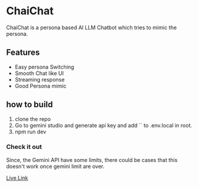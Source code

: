 
# ChaiChat

ChaiChat is a persona based AI LLM Chatbot which tries to mimic the persona.

## Features

- Easy persona Switching
- Smooth Chat like UI
- Streaming response
- Good Persona mimic 

## how to build

1. clone the repo
2. Go to gemini studio and generate api key and add `` to .env.local in root.
3. npm run dev

### Check it out

Since, the Gemini API have some limits, there could be cases that this doesn't work once gemini limit are over.

[Live Link](https://chaichat-sigma.vercel.app/)